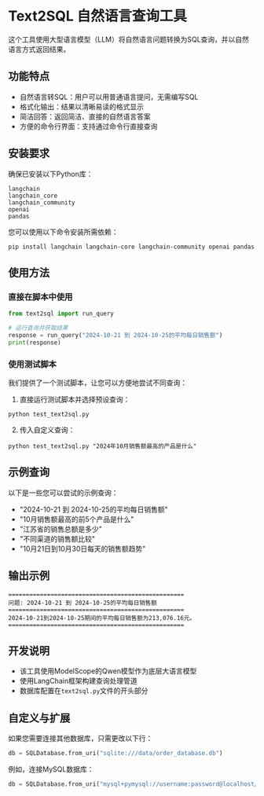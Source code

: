 # Text2SQL 自然语言查询工具

这个工具使用大型语言模型（LLM）将自然语言问题转换为SQL查询，并以自然语言方式返回结果。

## 功能特点

- 自然语言转SQL：用户可以用普通语言提问，无需编写SQL
- 格式化输出：结果以清晰易读的格式显示
- 简洁回答：返回简洁、直接的自然语言答案
- 方便的命令行界面：支持通过命令行直接查询

## 安装要求

确保已安装以下Python库：
```
langchain
langchain_core
langchain_community
openai
pandas
```

您可以使用以下命令安装所需依赖：
```
pip install langchain langchain-core langchain-community openai pandas
```

## 使用方法

### 直接在脚本中使用

```python
from text2sql import run_query

# 运行查询并获取结果
response = run_query("2024-10-21 到 2024-10-25的平均每日销售额")
print(response)
```

### 使用测试脚本

我们提供了一个测试脚本，让您可以方便地尝试不同查询：

1. 直接运行测试脚本并选择预设查询：
```
python test_text2sql.py
```

2. 传入自定义查询：
```
python test_text2sql.py "2024年10月销售额最高的产品是什么"
```

## 示例查询

以下是一些您可以尝试的示例查询：

- "2024-10-21 到 2024-10-25的平均每日销售额"
- "10月销售额最高的前5个产品是什么"
- "江苏省的销售总额是多少"
- "不同渠道的销售额比较"
- "10月21日到10月30日每天的销售额趋势"

## 输出示例

```
==================================================
问题: 2024-10-21 到 2024-10-25的平均每日销售额
==================================================
2024-10-21到2024-10-25期间的平均每日销售额为213,076.16元。
==================================================
```

## 开发说明

- 该工具使用ModelScope的Qwen模型作为底层大语言模型
- 使用LangChain框架构建查询处理管道
- 数据库配置在`text2sql.py`文件的开头部分

## 自定义与扩展

如果您需要连接其他数据库，只需更改以下行：

```python
db = SQLDatabase.from_uri("sqlite:///data/order_database.db")
```

例如，连接MySQL数据库：

```python
db = SQLDatabase.from_uri("mysql+pymysql://username:password@localhost/database_name")
```
